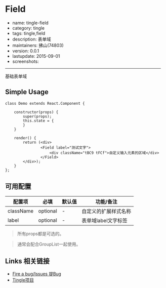 # Field

- name: tingle-field
- category: tingle
- tags: tingle,field
- description: 表单域
- maintainers: 拂山(74803)
- version: 0.0.1
- lastupdate: 2015-09-01
- screenshots: 

---

基础表单域

## Simple Usage

```
class Demo extends React.Component {

    constructor(props) {
        super(props);
        this.state = {
        }
    }

    render() {
        return (<div>
                <Field label="测试文字">
                    <div className="tBC9 tFCf">自定义输入元素的区域</div>
                </Field>
        </div>);
    }
};

```

## 可用配置


| 配置项 | 必填 | 默认值 | 功能/备注 |
|---|----|---|----|
|className|optional|-|自定义的扩展样式名称|
|label|optional|-|表单域label文字标签|

> 所有props都是可选的。

> 通常会配合GroupList一起使用。

## Links 相关链接 

- [Fire a bug/Issues 提Bug](http://gitlab.alibaba-inc.com/alinwmobile/tingle-field/issues)
- [Tingle项目](http://gitlab.alibaba-inc.com/alinwmobile/tingle/tree/master)